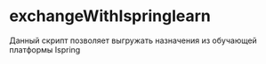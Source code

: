 # exchangeWithIspringlearn
Данный скрипт позволяет выгружать назначения из обучающей платформы Ispring 
